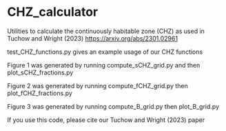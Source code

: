 # CHZ_calculator
Utilities to calculate the continuously habitable zone (CHZ) as used in Tuchow and Wright (2023)
https://arxiv.org/abs/2301.02961

test_CHZ_functions.py gives an example usage of our CHZ functions

Figure 1 was generated by running compute_sCHZ_grid.py  and then plot_sCHZ_fractions.py

Figure 2 was generated by running compute_fCHZ_grid.py then plot_fCHZ_fractions.py

Figure 3 was generated by running compute_B_grid.py then plot_B_grid.py

If you use this code, please cite our Tuchow and Wright (2023) paper 